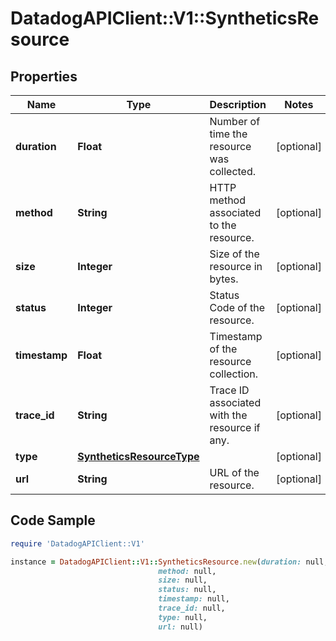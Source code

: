 # DatadogAPIClient::V1::SyntheticsResource

## Properties

Name | Type | Description | Notes
------------ | ------------- | ------------- | -------------
**duration** | **Float** | Number of time the resource was collected. | [optional] 
**method** | **String** | HTTP method associated to the resource. | [optional] 
**size** | **Integer** | Size of the resource in bytes. | [optional] 
**status** | **Integer** | Status Code of the resource. | [optional] 
**timestamp** | **Float** | Timestamp of the resource collection. | [optional] 
**trace_id** | **String** | Trace ID associated with the resource if any. | [optional] 
**type** | [**SyntheticsResourceType**](SyntheticsResourceType.md) |  | [optional] 
**url** | **String** | URL of the resource. | [optional] 

## Code Sample

```ruby
require 'DatadogAPIClient::V1'

instance = DatadogAPIClient::V1::SyntheticsResource.new(duration: null,
                                 method: null,
                                 size: null,
                                 status: null,
                                 timestamp: null,
                                 trace_id: null,
                                 type: null,
                                 url: null)
```


